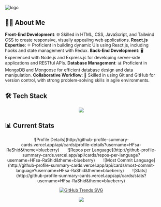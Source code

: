 
![logo](https://github.com/HFsa-RaShid/HFsa-RaShid/blob/main/banner.gif)

## 👩‍💻 About Me

**Front-End Development**: 🌐 Skilled in HTML, CSS, JavaScript, and Tailwind CSS to create responsive, visually appealing web applications.
**React.js Expertise**: ⚛️ Proficient in building dynamic UIs using React.js, including hooks and state management with Redux.
**Back-End Development**: 🖥️ Experienced with Node.js and Express.js for developing server-side applications and RESTful APIs.
**Database Management**: 📊 Proficient in MongoDB and Mongoose for efficient database design and data manipulation.
**Collaborative Workflow**: 🤝 Skilled in using Git and GitHub for version control, with strong problem-solving skills in agile environments.


## 🛠️ Tech Stack
<p align="center">
  <a>
    <img src="https://skillicons.dev/icons?i=c,c++,html,css,tailwind,javascript,react,nodejs,express,mongodb,mysql,firebase" />
  </a>
</p>


## 📊 Current Stats
<div align="center">
![Profile Details](http://github-profile-summary-cards.vercel.app/api/cards/profile-details?username=HFsa-RaShid&theme=blueberry) &nbsp;&nbsp;&nbsp;&nbsp;&nbsp; 
![Repos per Language](http://github-profile-summary-cards.vercel.app/api/cards/repos-per-language?username=HFsa-RaShid&theme=blueberry) &nbsp;&nbsp;&nbsp;&nbsp;&nbsp; 
![Most Commit Language](http://github-profile-summary-cards.vercel.app/api/cards/most-commit-language?username=HFsa-RaShid&theme=blueberry) &nbsp;&nbsp;&nbsp;&nbsp;&nbsp; 
![Stats](http://github-profile-summary-cards.vercel.app/api/cards/stats?username=HFsa-RaShid&theme=blueberry)

[![GitHub Trends SVG](https://api.githubtrends.io/user/svg/HFsa-RaShid/langs)](https://githubtrends.io) 

<img src="https://github-readme-activity-graph.vercel.app/graph?username=HFsa-RaShid&theme=react">
</div>






